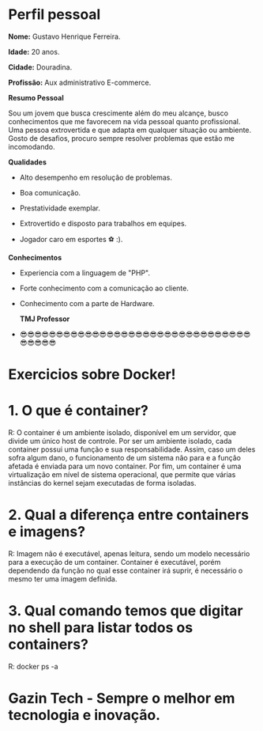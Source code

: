 # Perfil pessoal 

**Nome:** Gustavo Henrique Ferreira.

**Idade:** 20 anos. 

**Cidade:** Douradina.

**Profissão:** Aux administrativo E-commerce.


**Resumo Pessoal**

Sou um jovem que busca crescimente além do meu alcançe, busco conhecimentos que me favorecem na vida pessoal quanto profissional. Uma pessoa extrovertida e que adapta em qualquer situação ou ambiente. Gosto de desafios, procuro sempre resolver problemas que estão me incomodando. 

**Qualidades**

* Alto desempenho em resolução de problemas.

* Boa comunicação. 

* Prestatividade exemplar.

* Extrovertido e disposto para trabalhos em equipes. 

* Jogador caro em esportes ⚽ :).

**Conhecimentos**

* Experiencia com a linguagem de "PHP". 

* Forte conhecimento com a comunicação ao cliente. 

* Conhecimento com a parte de Hardware. 

   **TMJ Professor**  

- 😎😎😎😎😎😎😎😎😎😎😎😎😎😎😎😎😎😎😎😎😎😎😎😎😎😎😎😎😎😎😎😎😎😎😎😎😎


# Exercicios sobre Docker!

# 1. O que é container? 

R: O container é um ambiente isolado, disponível em um servidor, que divide um único host de controle. Por ser um ambiente isolado, cada container possui uma função e sua responsabilidade. Assim, caso um deles sofra algum dano, o funcionamento de um sistema não para e a função afetada é enviada para um novo container. Por fim, um container é uma virtualização em nível de sistema operacional, que permite que várias instâncias do kernel sejam executadas de forma isoladas.

# 2. Qual a diferença entre containers e imagens? 

R: Imagem não é executável, apenas leitura, sendo um modelo necessário para a execução de um container. Container é executável, porém dependendo da função no qual esse container irá suprir, é necessário o mesmo ter uma imagem definida. 

# 3. Qual comando temos que digitar no shell para listar todos os containers? 

R: docker ps -a

# Gazin Tech - Sempre o melhor em tecnologia e inovação. 


